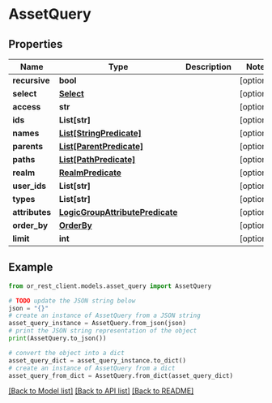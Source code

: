 # AssetQuery


## Properties

Name | Type | Description | Notes
------------ | ------------- | ------------- | -------------
**recursive** | **bool** |  | [optional] 
**select** | [**Select**](Select.md) |  | [optional] 
**access** | **str** |  | [optional] 
**ids** | **List[str]** |  | [optional] 
**names** | [**List[StringPredicate]**](StringPredicate.md) |  | [optional] 
**parents** | [**List[ParentPredicate]**](ParentPredicate.md) |  | [optional] 
**paths** | [**List[PathPredicate]**](PathPredicate.md) |  | [optional] 
**realm** | [**RealmPredicate**](RealmPredicate.md) |  | [optional] 
**user_ids** | **List[str]** |  | [optional] 
**types** | **List[str]** |  | [optional] 
**attributes** | [**LogicGroupAttributePredicate**](LogicGroupAttributePredicate.md) |  | [optional] 
**order_by** | [**OrderBy**](OrderBy.md) |  | [optional] 
**limit** | **int** |  | [optional] 

## Example

```python
from or_rest_client.models.asset_query import AssetQuery

# TODO update the JSON string below
json = "{}"
# create an instance of AssetQuery from a JSON string
asset_query_instance = AssetQuery.from_json(json)
# print the JSON string representation of the object
print(AssetQuery.to_json())

# convert the object into a dict
asset_query_dict = asset_query_instance.to_dict()
# create an instance of AssetQuery from a dict
asset_query_from_dict = AssetQuery.from_dict(asset_query_dict)
```
[[Back to Model list]](../README.md#documentation-for-models) [[Back to API list]](../README.md#documentation-for-api-endpoints) [[Back to README]](../README.md)


